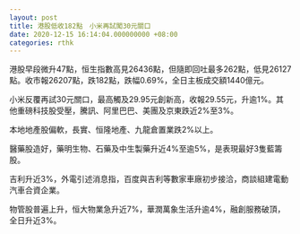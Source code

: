 ```yaml
---
layout: post
title: 港股低收182點　小米再試闖30元關口
date: 2020-12-15 16:14:04.000000000 +08:00
categories: rthk
---
```


港股早段微升47點，恒生指數高見26436點，但隨即回吐最多262點，低見26127點。收市報26207點，跌182點，跌幅0.69%，全日主板成交額1440億元。

小米反覆再試30元關口，最高觸及29.95元創新高，收報29.55元，升逾1%。其他重磅科技股受壓，騰訊、阿里巴巴、美團及京東跌近2%至3%。

本地地產股偏軟，長實、恒隆地產、九龍倉置業跌2%以上。

醫藥股造好，藥明生物、石藥及中生製藥升近4%至逾5%，是表現最好3隻藍籌股。

吉利升近3%，外電引述消息指，百度與吉利等數家車廠初步接洽，商談組建電動汽車合資企業。

物管股普遍上升，恒大物業急升近7%，華潤萬象生活升逾4%，融創服務破頂，全日升近3%。
